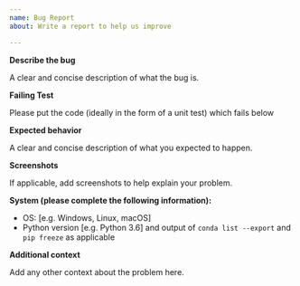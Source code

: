 ```yaml
---
name: Bug Report
about: Write a report to help us improve

---
```


**Describe the bug**

A clear and concise description of what the bug is.

**Failing Test**

Please put the code (ideally in the form of a unit
test) which fails below

**Expected behavior**

A clear and concise description of what you expected to happen.

**Screenshots**

If applicable, add screenshots to help explain your problem.

**System (please complete the following information):**

 - OS: [e.g. Windows, Linux, macOS]
 - Python version [e.g. Python 3.6] and output of `conda list --export` and `pip freeze` as applicable

**Additional context**

Add any other context about the problem here.
